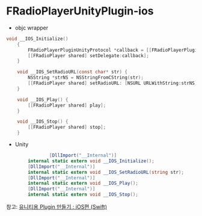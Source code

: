 # FRadioPlayerUnityPlugin-ios

- objc wrapper

```objective-c
void __IOS_Initialize()
    {
        FRadioPlayerPluginUnityProtocol *callback = [[FRadioPlayerPluginUnityProtocol alloc] init];
        [[FRadioPlayer shared] setDelegate:callback];
    }

    void __IOS_SetRadioURL(const char* str) {
        NSString *strNS = NSStringFromCString(str);
        [[FRadioPlayer shared] setRadioURL: [NSURL URLWithString:strNS]];
    }

    void __IOS_Play() {
        [[FRadioPlayer shared] play];
    }

    void __IOS_Stop() {
        [[FRadioPlayer shared] stop];
    }
```

- Unity

```csharp
				[DllImport("__Internal")]
        internal static extern void __IOS_Initialize();
        [DllImport("__Internal")]
        internal static extern void __IOS_SetRadioURL(string str);
        [DllImport("__Internal")]
        internal static extern void __IOS_Play();
        [DllImport("__Internal")]
        internal static extern void __IOS_Stop();
```



참고: [유니티용 Plugin 만들기 : iOS편 (Swift)](https://medium.com/sunriv/%EC%9C%A0%EB%8B%88%ED%8B%B0%EC%9A%A9-plugin-%EB%A7%8C%EB%93%A4%EA%B8%B0-ios%ED%8E%B8-swift-de97c8449012)


